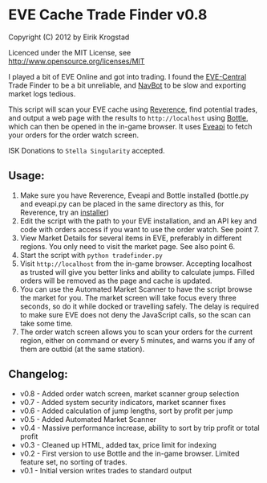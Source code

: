 # EVE Cache Trade Finder v0.8 #

Copyright (C) 2012 by Eirik Krogstad

Licenced under the MIT License, see http://www.opensource.org/licenses/MIT

I played a bit of EVE Online and got into trading. I found the [EVE-Central](http://eve-central.com/) Trade Finder to be a bit unreliable, and [NavBot](http://code.google.com/p/navbot/) to be slow and exporting market logs tedious.

This script will scan your EVE cache using [Reverence](https://github.com/ntt/reverence), find potential trades, and output a web page with the results to `http://localhost` using [Bottle](https://github.com/defnull/bottle), which can then be opened in the in-game browser. It uses [Eveapi](https://github.com/ntt/eveapi) to fetch your orders for the order watch screen.

ISK Donations to `Stella Singularity` accepted.

## Usage: ##
1. Make sure you have Reverence, Eveapi and Bottle installed (bottle.py and eveapi.py can be placed in the same directory as this, for Reverence, try an [installer](https://github.com/ntt/reverence/downloads))
2. Edit the script with the path to your EVE installation, and an API key and code with orders access if you want to use the order watch. See point 7.
3. View Market Details for several items in EVE, preferably in different regions. You only need to visit the market page. See also point 6.
4. Start the script with `python tradefinder.py`
5. Visit `http://localhost` from the in-game browser. Accepting localhost as trusted will give you better links and ability to calculate jumps. Filled orders will be removed as the page and cache is updated.
6. You can use the Automated Market Scanner to have the script browse the market for you. The market screen will take focus every three seconds, so do it while docked or travelling safely. The delay is required to make sure EVE does not deny the JavaScript calls, so the scan can take some time.
7. The order watch screen allows you to scan your orders for the current region, either on command or every 5 minutes, and warns you if any of them are outbid (at the same station).

## Changelog: ##
* v0.8 - Added order watch screen, market scanner group selection
* v0.7 - Added system security indicators, market scanner fixes
* v0.6 - Added calculation of jump lengths, sort by profit per jump
* v0.5 - Added Automated Market Scanner
* v0.4 - Massive performance increase, ability to sort by trip profit or total profit
* v0.3 - Cleaned up HTML, added tax, price limit for indexing
* v0.2 - First version to use Bottle and the in-game browser. Limited feature set, no sorting of trades.
* v0.1 - Initial version writes trades to standard output